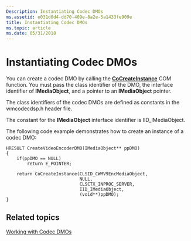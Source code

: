 ```yaml
---
Description: Instantiating Codec DMOs
ms.assetid: e031d0d4-dd70-409e-8a2e-5a1433fe909e
title: Instantiating Codec DMOs
ms.topic: article
ms.date: 05/31/2018
---
```


# Instantiating Codec DMOs

You can create a codec DMO by calling the [**CoCreateInstance**](/windows/win32/api/combaseapi/nf-combaseapi-cocreateinstance) COM function. You must pass the class identifier of the DMO, the interface identifier of **IMediaObject**, and a pointer to an **IMediaObject** pointer.

The class identifiers of the codec DMOs are defined as constants in the wmcodecdsp.h header file.

The constant for the **IMediaObject** interface identifier is IID\_IMediaObject.

The following code example demonstrates how to create an instance of a codec DMO:


```
HRESULT CreateVideoEncoderDMO(IMediaObject** ppDMO)
{
    if(ppDMO == NULL)
        return E_POINTER;

    return CoCreateInstance(CLSID_CWMV9EncMediaObject,
                            NULL,
                            CLSCTX_INPROC_SERVER, 
                            IID_IMediaObject, 
                            (void**)ppDMO);
}
```



## Related topics

<dl> <dt>

[Working with Codec DMOs](workingwithcodecdmos.md)
</dt> </dl>

 

 